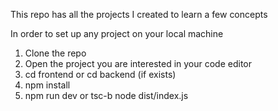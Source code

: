 This repo has all the projects I created to learn a few concepts

In order to set up any project on your local machine
1. Clone the repo
2. Open the project you are interested in your code editor
3. cd frontend or cd backend (if exists)
4. npm install
5. npm run dev or tsc-b node dist/index.js
